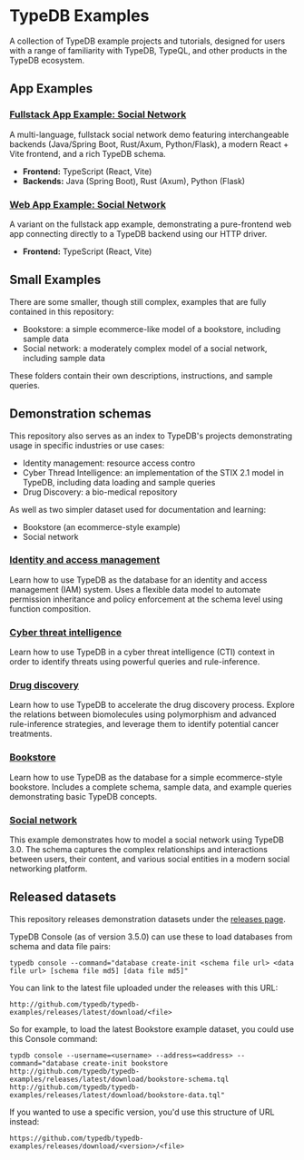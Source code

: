 # TypeDB Examples

A collection of TypeDB example projects and tutorials, designed for users with a range of familiarity with TypeDB,
TypeQL, and other products in the TypeDB ecosystem.

## App Examples

### [Fullstack App Example: Social Network](fullstack)

A multi-language, fullstack social network demo featuring interchangeable backends (Java/Spring Boot, Rust/Axum, Python/Flask), a modern
React + Vite frontend, and a rich TypeDB schema.

- **Frontend:** TypeScript (React, Vite)
- **Backends:** Java (Spring Boot), Rust (Axum), Python (Flask)

### [Web App Example: Social Network](webapp)

A variant on the fullstack app example, 
demonstrating a pure-frontend web app connecting directly to a TypeDB backend using our HTTP driver.

- **Frontend:** TypeScript (React, Vite)

## Small Examples

There are some smaller, though still complex, examples that are fully contained in this repository:

* Bookstore: a simple ecommerce-like model of a bookstore, including sample data
* Social network: a moderately complex model of a social network, including sample data

These folders contain their own descriptions, instructions, and sample queries.

## Demonstration schemas

This repository also serves as an index to TypeDB's projects demonstrating usage in specific industries or use cases:

* Identity management: resource access contro
* Cyber Thread Intelligence: an implementation of the STIX 2.1 model in TypeDB, including data loading and sample queries
* Drug Discovery: a bio-medical repository 

As well as two simpler dataset used for documentation and learning:
* Bookstore (an ecommerce-style example)
* Social network

### [Identity and access management](https://github.com/typedb/typedb-examples/tree/master/use-cases/identity-and-access-management)

Learn how to use TypeDB as the database for an identity and access management (IAM) system. Uses a flexible data model
to automate permission inheritance and policy enforcement at the schema level using function composition.

### [Cyber threat intelligence](https://github.com/typedb/typedb-examples/tree/master/use-cases/cyber-threat-intelligence)

Learn how to use TypeDB in a cyber threat intelligence (CTI) context in order to identify threats using powerful queries
and rule-inference.

### [Drug discovery](https://github.com/typedb/typedb-examples/tree/master/use-cases/drug-discovery)

Learn how to use TypeDB to accelerate the drug discovery process. Explore the relations between biomolecules using
polymorphism and advanced rule-inference strategies, and leverage them to identify potential cancer treatments.

### [Bookstore](https://github.com/typedb/typedb-examples/tree/master/use-cases/bookstore)

Learn how to use TypeDB as the database for a simple ecommerce-style bookstore. Includes a complete schema, sample data,
and example queries demonstrating basic TypeDB concepts.

### [Social network](https://github.com/typedb/typedb-examples/tree/master/use-cases/social-network)

This example demonstrates how to model a social network using TypeDB 3.0. The schema captures the complex relationships and interactions between users, their content, and various social entities in a modern social networking platform.

## Released datasets

This repository releases demonstration datasets under the [releases page](https://github.com/typedb/typedb-examples/releases).

TypeDB Console (as of version 3.5.0) can use these to load databases from schema and data file pairs:
```
typedb console --command="database create-init <schema file url> <data file url> [schema file md5] [data file md5]"
```

You can link to the latest file uploaded under the releases with this URL:
```
http://github.com/typedb/typedb-examples/releases/latest/download/<file>
```

So for example, to load the latest Bookstore example dataset, you could use this Console command:
```
typdb console --username=<username> --address=<address> --command="database create-init bookstore http://github.com/typedb/typedb-examples/releases/latest/download/bookstore-schema.tql http://github.com/typedb/typedb-examples/releases/latest/download/bookstore-data.tql"
```

If you wanted to use a specific version, you'd use this structure of URL instead:
```
https://github.com/typedb/typedb-examples/releases/download/<version>/<file>
```
